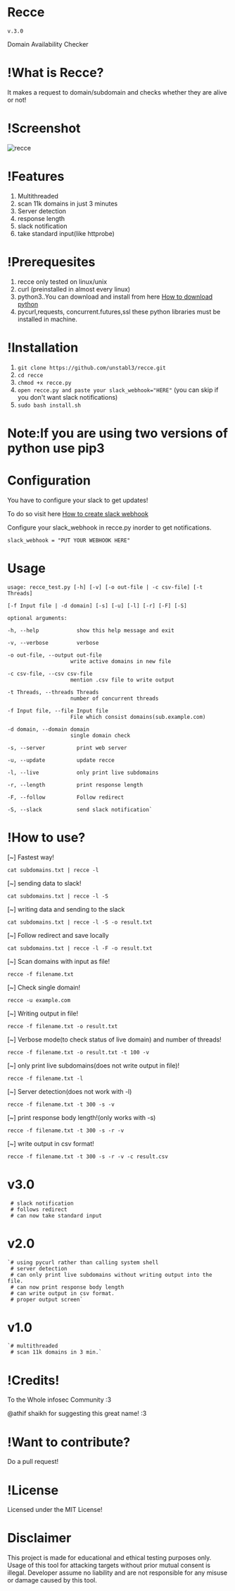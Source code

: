 # Recce
    v.3.0
Domain Availability Checker 

# !What is Recce?
It makes a request to domain/subdomain and checks whether they are alive or not!

# !Screenshot

![recce](https://user-images.githubusercontent.com/48474764/63941389-2749f780-ca89-11e9-87ec-7ba288119947.png)

# !Features
1) Multithreaded
2) scan 11k domains in just 3 minutes
3) Server detection
4) response length
5) slack notification
6) take standard input(like httprobe)

# !Prerequesites
1) recce only tested on linux/unix
2) curl (preinstalled in almost every linux)
3) python3..You can download and install from here [How to download python](https://www.python.org/downloads/)
4) pycurl,requests, concurrent.futures,ssl these python libraries must be installed in machine.


# !Installation
1) `git clone https://github.com/unstabl3/recce.git`
2) `cd recce`
3) `chmod +x recce.py`
4) `open recce.py and paste your slack_webhook="HERE"` (you can skip if you don't want slack notifications)
5) `sudo bash install.sh`

# Note:If you are using two versions of python use pip3

# Configuration
You have to configure your slack to get updates!

To do so visit here
[How to create slack webhook](https://slack.com/intl/en-in/help/articles/115005265063)

Configure your slack_webhook in recce.py inorder to get notifications.

`slack_webhook = "PUT YOUR WEBHOOK HERE"`

# Usage
`usage: recce_test.py [-h] [-v] [-o out-file | -c csv-file] [-t Threads]`

    [-f Input file | -d domain] [-s] [-u] [-l] [-r] [-F] [-S]

    optional arguments:

    -h, --help            show this help message and exit
  
    -v, --verbose         verbose

    -o out-file, --output out-file 
                        write active domains in new file
  
    -c csv-file, --csv csv-file
                        mention .csv file to write output
                        
    -t Threads, --threads Threads
                        number of concurrent threads
                        
    -f Input file, --file Input file
                        File which consist domains(sub.example.com)
                        
    -d domain, --domain domain
                        single domain check
                        
    -s, --server          print web server
  
    -u, --update          update recce
  
    -l, --live            only print live subdomains
  
    -r, --length          print response length
  
    -F, --follow          Follow redirect
  
    -S, --slack           send slack notification`


# !How to use?

[~] Fastest way!

`cat subdomains.txt | recce -l`

[~] sending data to slack!

`cat subdomains.txt | recce -l -S`

[~] writing data and sending to the slack

`cat subdomains.txt | recce -l -S -o result.txt`

[~] Follow redirect and save locally

`cat subdomains.txt | recce -l -F -o result.txt`

[~] Scan domains with input as file! 

`recce -f filename.txt`

[~] Check single domain!

`recce -u example.com`

[~] Writing output in file!

`recce -f filename.txt -o result.txt`

[~] Verbose mode(to check status of live domain) and number of threads!

`recce -f filename.txt -o result.txt -t 100 -v`

[~] only print live subdomains(does not write output in file)!

`recce -f filename.txt -l`

[~] Server detection(does not work with -l)

`recce -f filename.txt -t 300 -s -v`

[~] print response body length!(only works with -s)

`recce -f filename.txt -t 300 -s -r -v`

[~] write output in csv format!

`recce -f filename.txt -t 300 -s -r -v -c result.csv`

# v3.0
     # slack notification
     # follows redirect
     # can now take standard input
# v2.0
    `# using pycurl rather than calling system shell
     # server detection
     # can only print live subdomains without writing output into the file.
     # can now print response body length
     # can write output in csv format.
     # proper output screen`

# v1.0
    `# multithreaded
     # scan 11k domains in 3 min.`
     
# !Credits!
To the Whole infosec Community :3

@athif shaikh for suggesting this great name! :3

# !Want to contribute?
Do a pull request! 

# !License
Licensed under the MIT License!

# Disclaimer

This project is made for educational and ethical testing purposes only. Usage of this tool for attacking targets without prior mutual consent is illegal. Developer assume no liability and are not responsible for any misuse or damage caused by this tool.
